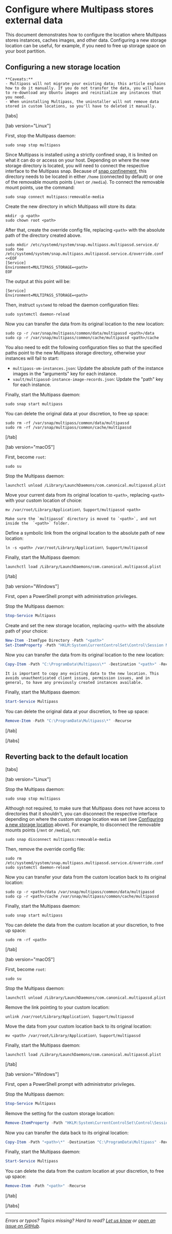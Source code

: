 # Configure where Multipass stores external data
This document demonstrates how to configure the location where Multipass stores instances, caches images, and other data. Configuring a new storage location can be useful, for example, if you need to free up storage space on your boot partition.

## Configuring a new storage location

```{caution}
**Caveats:**
- Multipass will not migrate your existing data; this article explains how to do it manually. If you do not transfer the data, you will have to re-download any Ubuntu images and reinitialize any instances that you need.
- When uninstalling Multipass, the uninstaller will not remove data stored in custom locations, so you'll have to deleted it manually.
```

[tabs] 

[tab version="Linux"]

First, stop the Multipass daemon:

```plain
sudo snap stop multipass
```

Since Multipass is installed using a strictly confined snap, it is limited on what it can do or access on your host. Depending on where the new storage directory is located, you will need to connect the respective interface to the Multipass snap. Because of [snap confinement](https://snapcraft.io/docs/snap-confinement), this directory needs to be located in either `/home` (connected by default) or one of the removable mounts points (`/mnt` or `/media`). To connect the removable mount points, use the command: 

  ```plain
  sudo snap connect multipass:removable-media
  ```

Create the new directory in which Multipass will store its data:

```plain
mkdir -p <path>
sudo chown root <path>
```

After that, create the override config file, replacing `<path>` with the absolute path of the directory created above.

```plain
sudo mkdir /etc/systemd/system/snap.multipass.multipassd.service.d/
sudo tee /etc/systemd/system/snap.multipass.multipassd.service.d/override.conf <<EOF
[Service]
Environment=MULTIPASS_STORAGE=<path>
EOF
```

The output at this point will be:
```plain
[Service]
Environment=MULTIPASS_STORAGE=<path>
```

Then, instruct `systemd` to reload the daemon configuration files:

```plain
sudo systemctl daemon-reload
```

Now you can transfer the data from its original location to the new location:

```plain
sudo cp -r /var/snap/multipass/common/data/multipassd <path>/data
sudo cp -r /var/snap/multipass/common/cache/multipassd <path>/cache
```

<!-- The following step was added to address GitHub issue https://github.com/canonical/multipass/issues/3254 -->

You also need to edit the following configuration files so that the specified paths point to the new Multipass storage directory, otherwise your instances will fail to start:

* `multipass-vm-instances.json`: Update the absolute path of the instance images in the "arguments" key for each instance.
* `vault/multipassd-instance-image-records.json`: Update the "path" key for each instance.

Finally, start the Multipass daemon:

```plain
sudo snap start multipass
```

You can delete the original data at your discretion, to free up space:

```plain
sudo rm -rf /var/snap/multipass/common/data/multipassd
sudo rm -rf /var/snap/multipass/common/cache/multipassd
```

[/tab]

[tab version="macOS"]

First, become `root`:

```plain
sudo su
```

Stop the Multipass daemon:

```plain
launchctl unload /Library/LaunchDaemons/com.canonical.multipassd.plist
```

Move your current data from its original location to `<path>`, replacing `<path>` with your custom location of choice:

```plain
mv /var/root/Library/Application\ Support/multipassd <path>
```

```{caution}
Make sure the `multipassd` directory is moved to `<path>`, and not inside the  `<path>` folder.
```

Define a symbolic link from the original location to the absolute path of new location:

```plain
ln -s <path> /var/root/Library/Application\ Support/multipassd
```

Finally, start the Multipass daemon:

```plain
launchctl load /Library/LaunchDaemons/com.canonical.multipassd.plist
```

[/tab]

[tab version="Windows"]

First, open a PowerShell prompt with administration privileges.

Stop the Multipass daemon:

```powershell
Stop-Service Multipass
```

Create and set the new storage location, replacing `<path>` with the absolute path of your choice:

```powershell
New-Item -ItemType Directory -Path "<path>"
Set-ItemProperty -Path "HKLM:System\CurrentControlSet\Control\Session Manager\Environment" -Name MULTIPASS_STORAGE -Value "<path>"
```

Now you can transfer the data from its original location to the new location:

```powershell
Copy-Item -Path "C:\ProgramData\Multipass\*" -Destination "<path>" -Recurse
```

```{caution}
It is important to copy any existing data to the new location. This avoids unauthenticated client issues, permission issues, and in general, to have any previously created instances available.
```

Finally, start the Multipass daemon:

```powershell
Start-Service Multipass
```

You can delete the original data at your discretion, to free up space:

```powershell
Remove-Item -Path "C:\ProgramData\Multipass\*" -Recurse
```

[/tab]

[/tabs]

## Reverting back to the default location

[tabs]

[tab version="Linux"]

Stop the Multipass daemon:

```plain
sudo snap stop multipass
```

Although not required, to make sure that Multipass does not have access to directories that it shouldn't, you can disconnect the respective interface depending on where the custom storage location was set (see [Configuring a new storage location](#configuring-a-new-storage-location) above). For example, to disconnect the removable mounts points (`/mnt` or `/media`), run:

```plain
sudo snap disconnect multipass:removable-media
```

Then, remove the override config file:

```plain
sudo rm /etc/systemd/system/snap.multipass.multipassd.service.d/override.conf
sudo systemctl daemon-reload
```

Now you can transfer your data from the custom location back to its original location:

```plain
sudo cp -r <path>/data /var/snap/multipass/common/data/multipassd
sudo cp -r <path>/cache /var/snap/multipass/common/cache/multipassd
```

Finally, start the Multipass daemon:

```plain
sudo snap start multipass
```

You can delete the data from the custom location at your discretion, to free up space:

```plain
sudo rm -rf <path>
```

[/tab]

[tab version="macOS"]

First, become `root`:

```plain
sudo su
```

Stop the Multipass daemon:

```plain
launchctl unload /Library/LaunchDaemons/com.canonical.multipassd.plist
```

Remove the link pointing to your custom location:

```plain
unlink /var/root/Library/Application\ Support/multipassd
```

Move the data from your custom location back to its original location:

```plain
mv <path> /var/root/Library/Application\ Support/multipassd
```

Finally, start the Multipass daemon:

```plain
launchctl load /Library/LaunchDaemons/com.canonical.multipassd.plist
```

[/tab]

[tab version="Windows"]

First, open a PowerShell prompt with administrator privileges.

Stop the Multipass daemon:

```powershell
Stop-Service Multipass
```

Remove the setting for the custom storage location:

```powershell
Remove-ItemProperty -Path "HKLM:System\CurrentControlSet\Control\Session Manager\Environment" -Name MULTIPASS_STORAGE
```

Now you can transfer the data back to its original location:

```powershell
Copy-Item -Path "<path>\*" -Destination "C:\ProgramData\Multipass" -Recurse
```

Finally, start the Multipass daemon:

```powershell
Start-Service Multipass
```

You can delete the data from the custom location at your discretion, to free up space:

```powershell
Remove-Item -Path "<path>" -Recurse
```

[/tab]

[/tabs]

---

*Errors or typos? Topics missing? Hard to read? <a href="https://docs.google.com/forms/d/e/1FAIpQLSd0XZDU9sbOCiljceh3rO_rkp6vazy2ZsIWgx4gsvl_Sec4Ig/viewform?usp=pp_url&entry.317501128=https://multipass.run/docs/configure-multipass-storage" target="_blank">Let us know</a> or <a href="https://github.com/canonical/multipass/issues/new/choose" target="_blank">open an issue on GitHub</a>.*

